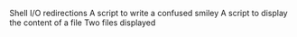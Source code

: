 Shell I/O redirections
A script to write a confused smiley
A script to display the content of a file
Two files displayed
